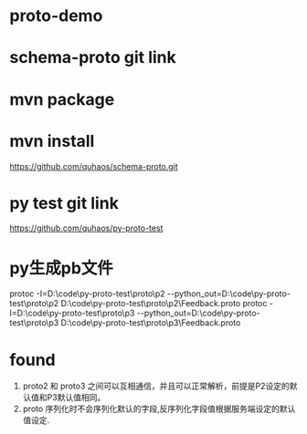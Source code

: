 # proto-demo

# schema-proto git link 
#  mvn package 
# mvn install
https://github.com/quhaos/schema-proto.git

# py test git link 
https://github.com/quhaos/py-proto-test
# py生成pb文件
protoc -I=D:\code\py-proto-test\proto\p2 --python_out=D:\code\py-proto-test\proto\p2 D:\code\py-proto-test\proto\p2\Feedback.proto
protoc -I=D:\code\py-proto-test\proto\p3 --python_out=D:\code\py-proto-test\proto\p3 D:\code\py-proto-test\proto\p3\Feedback.proto


# found 
1. proto2 和 proto3 之间可以互相通信，并且可以正常解析，前提是P2设定的默认值和P3默认值相同。
2. proto 序列化时不会序列化默认的字段,反序列化字段值根据服务端设定的默认值设定.